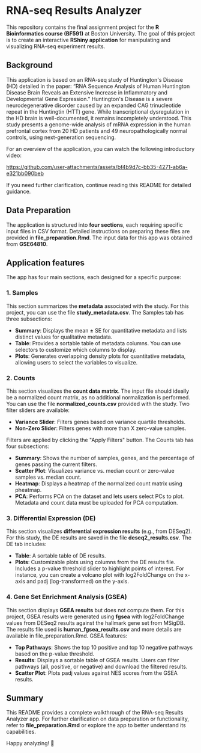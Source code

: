 # RNA-seq Results Analyzer
This repository contains the final assignment project for the **R Bioinformatics course (BF591)** at Boston University. The goal of this project is to create an interactive **RShiny application** for manipulating and visualizing RNA-seq experiment results.

## Background
This application is based on an RNA-seq study of Huntington's Disease (HD) detailed in the paper:
“RNA Sequence Analysis of Human Huntington Disease Brain Reveals an Extensive Increase in Inflammatory and Developmental Gene Expression.”
Huntington's Disease is a severe neurodegenerative disorder caused by an expanded CAG trinucleotide repeat in the Huntingtin (HTT) gene. While transcriptional dysregulation in the HD brain is well-documented, it remains incompletely understood. This study presents a genome-wide analysis of mRNA expression in the human prefrontal cortex from 20 HD patients and 49 neuropathologically normal controls, using next-generation sequencing.

For an overview of the application, you can watch the following introductory video:


https://github.com/user-attachments/assets/bf4b9d7c-bb35-4271-ab6a-e321bb090beb



If you need further clarification, continue reading this README for detailed guidance.

## Data Preparation
The application is structured into **four sections**, each requiring specific input files in CSV format. Detailed instructions on preparing these files are provided in **file_preparation.Rmd**. The input data for this app was obtained from **GSE64810**.

## Application features
The app has four main sections, each designed for a specific purpose:

### 1. Samples 
This section summarizes the **metadata** associated with the study. For this project, you can use the file **study_metadata.csv**. The Samples tab has three subsections:
- **Summary**: Displays the mean ± SE for quantitative metadata and lists distinct values for qualitative metadata.
- **Table**: Provides a sortable table of metadata columns. You can use selectors to customize which columns to display.
- **Plots**: Generates overlapping density plots for quantitative metadata, allowing users to select the variables to visualize.

### 2. Counts
This section visualizes the **count data matrix**. The input file should ideally be a normalized count matrix, as no additional normalization is performed. You can use the file **normalized_counts.csv** provided with the study. Two filter sliders are available:
- **Variance Slider**: Filters genes based on variance quartile thresholds.
- **Non-Zero Slider**: Filters genes with more than X zero-value samples.

Filters are applied by clicking the "Apply Filters" button. The Counts tab has four subsections:
- **Summary**: Shows the number of samples, genes, and the percentage of genes passing the current filters.
- **Scatter Plot**: Visualizes variance vs. median count or zero-value samples vs. median count.
- **Heatmap**: Displays a heatmap of the normalized count matrix using pheatmap.
- **PCA**: Performs PCA on the dataset and lets users select PCs to plot. Metadata and count data must be uploaded for PCA computation.

### 3. Differential Expression (DE)
This section visualizes **differential expression results** (e.g., from DESeq2). For this study, the DE results are saved in the file **deseq2_results.csv**. The DE tab includes:
- **Table**: A sortable table of DE results.
- **Plots**: Customizable plots using columns from the DE results file. Includes a p-value threshold slider to highlight points of interest. For instance, you can create a volcano plot with log2FoldChange on the x-axis and padj (log-transformed) on the y-axis.

### 4. Gene Set Enrichment Analysis (GSEA)
This section displays **GSEA results** but does not compute them. For this project, GSEA results were generated using **fgsea** with log2FoldChange values from DESeq2 results against the hallmark gene set from MSigDB. The results file used is **human_fgsea_results.csv** and more details are available in file_preparation.Rmd. GSEA features:
- **Top Pathways**: Shows the top 10 positive and top 10 negative pathways based on the p-value threshold.
- **Results**: Displays a sortable table of GSEA results. Users can filter pathways (all, positive, or negative) and download the filtered results.
- **Scatter Plot**: Plots padj values against NES scores from the GSEA results.

## Summary
This README provides a complete walkthrough of the RNA-seq Results Analyzer app. For further clarification on data preparation or functionality, refer to **file_preparation.Rmd** or explore the app to better understand its capabilities.

Happy analyzing! 🎉

